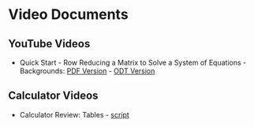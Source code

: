 # Video Documents

## YouTube Videos

* Quick Start - Row Reducing a Matrix to Solve a System of Equations - Backgrounds: [PDF Version](./backgrounds/matrices-backgrounds.pdf) - [ODT Version](./backgrounds/matrices-backgrounds.odt)

## Calculator Videos

* Calculator Review: Tables - [script](./scripts/calculator_review_tables.md)
